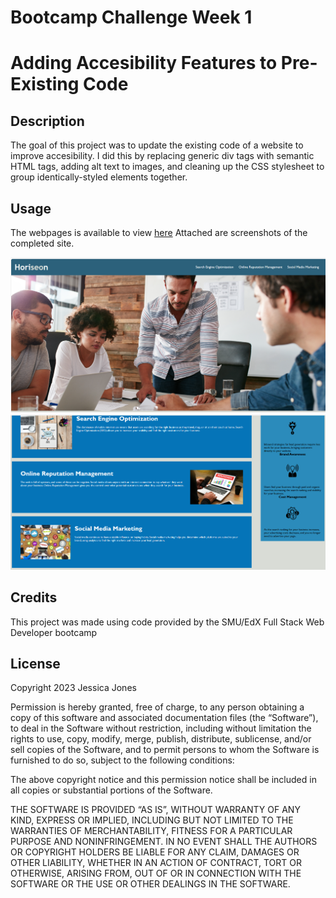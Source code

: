 # Bootcamp Challenge Week 1
# Adding Accesibility Features to Pre-Existing Code

## Description

The goal of this project was to update the existing code of a website to improve accesibility. I did this by replacing generic div tags with semantic HTML tags, adding alt text to images, and cleaning up the CSS stylesheet to group identically-styled elements together.


## Usage

The webpages is available to view [here](https://distractabee.github.io/challenge-wk-1/)
Attached are screenshots of the completed site.

![Screenshot showing the top half of the completed webpage](https://github.com/distractabee/challenge-wk-1/blob/75246a9860015ff5ff3dc27f9668d78523cd0d9a/assets/images/Screenshot%20(9).png)
![Screenshot showing the bottom half of the completed webpage](https://github.com/distractabee/challenge-wk-1/blob/75246a9860015ff5ff3dc27f9668d78523cd0d9a/assets/images/Screenshot%20(10).png)
    
    

## Credits

This project was made using code provided by the SMU/EdX Full Stack Web Developer bootcamp

## License

Copyright 2023 Jessica Jones

Permission is hereby granted, free of charge, to any person obtaining a copy of this software and associated documentation files (the “Software”), to deal in the Software without restriction, including without limitation the rights to use, copy, modify, merge, publish, distribute, sublicense, and/or sell copies of the Software, and to permit persons to whom the Software is furnished to do so, subject to the following conditions:

The above copyright notice and this permission notice shall be included in all copies or substantial portions of the Software.

THE SOFTWARE IS PROVIDED “AS IS”, WITHOUT WARRANTY OF ANY KIND, EXPRESS OR IMPLIED, INCLUDING BUT NOT LIMITED TO THE WARRANTIES OF MERCHANTABILITY, FITNESS FOR A PARTICULAR PURPOSE AND NONINFRINGEMENT. IN NO EVENT SHALL THE AUTHORS OR COPYRIGHT HOLDERS BE LIABLE FOR ANY CLAIM, DAMAGES OR OTHER LIABILITY, WHETHER IN AN ACTION OF CONTRACT, TORT OR OTHERWISE, ARISING FROM, OUT OF OR IN CONNECTION WITH THE SOFTWARE OR THE USE OR OTHER DEALINGS IN THE SOFTWARE.

